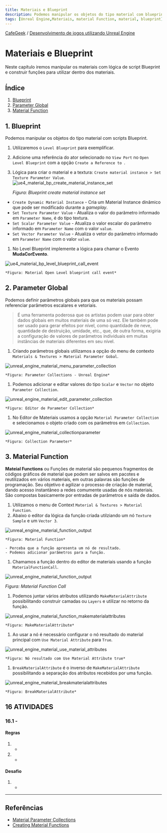 ```yaml
---
title: Materiais e Blueprint
description: Podemos manipular os objetos do tipo material com blueprint.
tags: [Unreal Engine,Materiais, material Function, material, blueprint]
---
```


[CafeGeek](http://CafeGeek.eti.br)  / [Desenvolvimento de jogos utilizando Unreal Engine](http://cafeGeek.eti.br/unreal_engine/index.html)

# Materiais e Blueprint
Neste capítulo iremos manipular os materiais com lógica de script Blueprint e construir funções para utilizar dentro dos materiais.

## Índice
1. [Blueprint](#1)
1. [Parameter Global](#2)
1. [Material Function](#3)

<a name="1"></a>
## 1. Blueprint
Podemos manipular os objetos do tipo material com scripts Blueprint.

1. Utilizaremos o `Level Blueprint` para exemplificar.
1. Adicione uma referência do ator selecionado no `View Port` no `Open Level Blueprint` com a opção `Create a Reference to `.
1. Lógica para criar o material e a textura: `Create material instance > Set Texture Parameter Value`.
  ![ue4_material_bp_create_material_instance_set](imagens/materiais/ue4_material_bp_create_material_instance_set.jpg)   

    *Figura: Blueprint create material instance set*

  - `Create Dynamic Material Instance` - Cria um Material Instance dinâmico que pode ser modificado durante a *gameplay*.
  - `Set Texture Parameter Value` - Atualiza o valor do parâmetro informado em `Parameter Name`, é do tipo textura.
  - `Set Scalar Parameter Value` - Atualiza o valor escalar do parâmetro informado em `Parameter Name` com o valor `value`.
  - `Set Vector Parameter Value` - Atualiza o vetor do parâmetro informado em `Parameter Name` com o valor `value`.
1. No Level Blueprint implemente a lógica para chamar o Evento **MudaCorEvento**.

  ![ue4_material_bp_level_blueprint_call_event](imagens/materiais/ue4_material_bp_level_blueprint_call_event.jpg)   

    *Figura: Material Open Level blueprint call event*

<a name="2"></a>
## 2. Parameter Global
Podemos definir parâmetros globais para que os materiais possam referenciar parâmetros escalares e vetoriais.
> É uma ferramenta poderosa que os artistas podem usar para obter dados globais em muitos materiais de uma só vez. Ele também pode ser usado para gerar efeitos por nível, como quantidade de neve, quantidade de destruição, umidade, etc., que, de outra forma, exigiria a configuração de valores de parâmetros individuais em muitas instâncias de materiais diferentes em seu nível.

1. Criando parâmetros globais utilizamos a opção do menu de contexto `Materials & Textures > Material Parameter Gobal`.

  ![unreal_engine_material_menu_parameter_collection](imagens/materiais/unreal_engine_material_menu_parameter_collection.jpg)

    *Figura: Parameter Collections - Unreal Engine*

1. Podemos adicionar e editar valores do tipo `Scalar` e `Vector` no objeto `Parameter Collection`.

 ![unreal_engine_material_edit_parameter_collection](imagens/materiais/unreal_engine_material_edit_parameter_collection.jpg)

    *Figura: Editor de Parameter Collection*

1. No Editor de Materiais usamos a opção `Material Parameter Collection` e selecionamos o objeto criado com os parâmetros em `Collection`.

 ![unreal_engine_material_collectionparameter](imagens/materiais/unreal_engine_material_collectionparameter.jpg)

    *Figura: Collection Parameter*

<a name="3"></a>
## 3. Material Function
**Mateial Functions** ou Funções de material são pequenos fragmentos de códigos gráficos de material que podem ser salvos em pacotes e reutilizados em vários materiais, em outras palavras são funções de programação. Seu objetivo é agilizar o processo de criação de material, dando acesso instantâneo a redes comumente usadas de nós materiais.    
São compostas basicamente por entradas de parâmetros e saída de dados.

1. Utilizamos o menu de Context `Material & Textures > Material Function`.
1. Abaixo o editor da lógica da função criada utilziando um nó  `Texture Sample` e um `Vector 3`.

  ![unreal_engine_material_function_output](imagens/materiais/unreal_engine_material_function_output.jpg)

    *Figura: Material Function*

    - Perceba que a função apresenta um nó de resultado.
    - Podemos adicionar parâmetros para a função.

1. Chamamos a função dentro do editor de materiais usando a função `MaterialFunctionCall`.

  ![unreal_engine_material_function_output](imagens/materiais/unreal_engine_material_function_call.jpg)

  *Figura: Material Function Call*

1. Podemos juntar vários atributos utilizando `MakeMaterialAttribute` possibilitando construir camadas ou `Layers` e utilizar no retorno da função.

  ![unreal_engine_material_function_makematerialattributes](imagens/materiais/unreal_engine_material_function_makematerialattributes.jpg)

    *Figura: MakeMaterialAttribute*
1. Ao usar a nó é necessário configurar o nó resultado do material principal com `Use Material Attribute` para `True`.

  ![unreal_engine_material_use_material_attributes](imagens/materiais/unreal_engine_material_use_material_attributes.jpg)

    *Figura: Nó resultado com Use Material Attribute true*
1. `BreakMaterialAttribute` é o inverso de `MakeMaterialAttribute` possibilitando a separação dos atributos recebidos por uma função.

  ![unreal_engine_material_breakmaterialattributes](imagens/materiais/unreal_engine_material_breakmaterialattributes.jpg)

    *Figura: BreakMaterialAttribute*

<a name="16"></a>
## 16 ATIVIDADES
<a name="16.1"></a>
### 16.1 -
#### Regras
1. -
1. -

#### Desafio      
1. -

***

## Referências
- [Material Parameter Collections](https://www.unrealengine.com/en-US/blog/material-parameter-collections)
- [Creating Material Functions](https://docs.unrealengine.com/4.26/en-US/RenderingAndGraphics/Materials/HowTo/Making_Functions/)
